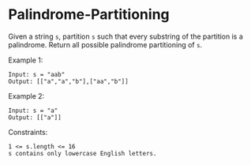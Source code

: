 # Palindrome-Partitioning

Given a string `s`, partition `s` such that every 
substring of the partition is a palindrome. Return all possible palindrome partitioning of `s`.

Example 1:
```
Input: s = "aab"
Output: [["a","a","b"],["aa","b"]]
```
Example 2:
```
Input: s = "a"
Output: [["a"]]
```

Constraints:
```
1 <= s.length <= 16
s contains only lowercase English letters.
```
